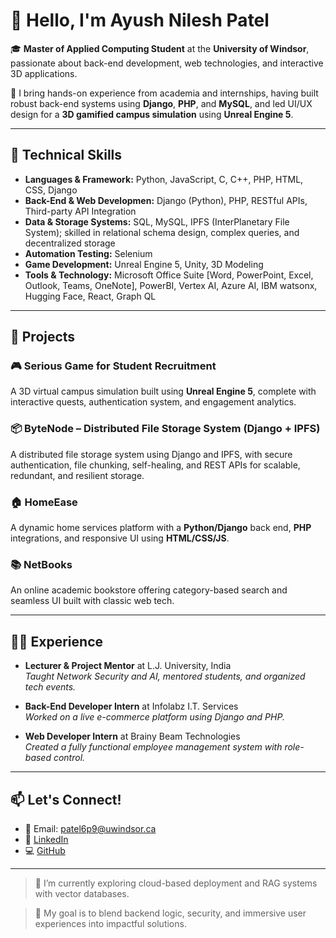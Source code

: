 # 👋 Hello, I'm Ayush Nilesh Patel

🎓 **Master of Applied Computing Student** at the **University of Windsor**, passionate about back-end development, web technologies, and interactive 3D applications.

💼 I bring hands-on experience from academia and internships, having built robust back-end systems using **Django**, **PHP**, and **MySQL**, and led UI/UX design for a **3D gamified campus simulation** using **Unreal Engine 5**.

---

## 🔧 Technical Skills

- **Languages & Framework:**  Python, JavaScript, C, C++, PHP, HTML, CSS, Django  
- **Back-End & Web Developmen:**  Django (Python), PHP, RESTful APIs, Third-party API Integration  
- **Data & Storage Systems:** SQL, MySQL, IPFS (InterPlanetary File System); skilled in relational schema design, complex queries, and decentralized storage 
- **Automation Testing:** Selenium  
- **Game Development:**  Unreal Engine 5, Unity, 3D Modeling
- **Tools & Technology:** Microsoft Office Suite [Word, PowerPoint, Excel, Outlook, Teams, OneNote], PowerBI, Vertex AI, Azure AI, IBM watsonx, Hugging Face, React, Graph QL

---

## 🚀 Projects

### 🎮 Serious Game for Student Recruitment
A 3D virtual campus simulation built using **Unreal Engine 5**, complete with interactive quests, authentication system, and engagement analytics.

### 📦 ByteNode – Distributed File Storage System (Django + IPFS)
A distributed file storage system using Django and IPFS, with secure authentication, file chunking, self-healing, and REST APIs for scalable, redundant, and resilient storage.

### 🏠 HomeEase
A dynamic home services platform with a **Python/Django** back end, **PHP** integrations, and responsive UI using **HTML/CSS/JS**.

### 📚 NetBooks
An online academic bookstore offering category-based search and seamless UI built with classic web tech.

---

## 🧑‍🏫 Experience

- **Lecturer & Project Mentor** at L.J. University, India  
  *Taught Network Security and AI, mentored students, and organized tech events.*

- **Back-End Developer Intern** at Infolabz I.T. Services  
  *Worked on a live e-commerce platform using Django and PHP.*

- **Web Developer Intern** at Brainy Beam Technologies  
  *Created a fully functional employee management system with role-based control.*

---

## 📫 Let's Connect!

- 📧 Email: [patel6p9@uwindsor.ca](mailto:patel6p9@uwindsor.ca)  
- 🔗 [LinkedIn](https://www.linkedin.com/in/ayush-patel-656438225)  
- 💻 [GitHub](https://github.com/AyushPatell)

---

> 🌱 I’m currently exploring cloud-based deployment and RAG systems with vector databases.

> 🎯 My goal is to blend backend logic, security, and immersive user experiences into impactful solutions.

